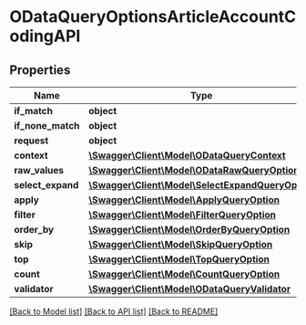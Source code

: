 # ODataQueryOptionsArticleAccountCodingAPI

## Properties
Name | Type | Description | Notes
------------ | ------------- | ------------- | -------------
**if_match** | **object** |  | [optional] 
**if_none_match** | **object** |  | [optional] 
**request** | **object** |  | [optional] 
**context** | [**\Swagger\Client\Model\ODataQueryContext**](ODataQueryContext.md) |  | [optional] 
**raw_values** | [**\Swagger\Client\Model\ODataRawQueryOptions**](ODataRawQueryOptions.md) |  | [optional] 
**select_expand** | [**\Swagger\Client\Model\SelectExpandQueryOption**](SelectExpandQueryOption.md) |  | [optional] 
**apply** | [**\Swagger\Client\Model\ApplyQueryOption**](ApplyQueryOption.md) |  | [optional] 
**filter** | [**\Swagger\Client\Model\FilterQueryOption**](FilterQueryOption.md) |  | [optional] 
**order_by** | [**\Swagger\Client\Model\OrderByQueryOption**](OrderByQueryOption.md) |  | [optional] 
**skip** | [**\Swagger\Client\Model\SkipQueryOption**](SkipQueryOption.md) |  | [optional] 
**top** | [**\Swagger\Client\Model\TopQueryOption**](TopQueryOption.md) |  | [optional] 
**count** | [**\Swagger\Client\Model\CountQueryOption**](CountQueryOption.md) |  | [optional] 
**validator** | [**\Swagger\Client\Model\ODataQueryValidator**](ODataQueryValidator.md) |  | [optional] 

[[Back to Model list]](../../README.md#documentation-for-models) [[Back to API list]](../../README.md#documentation-for-api-endpoints) [[Back to README]](../../README.md)


